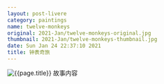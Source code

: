 ```yaml
---
layout: post-livere
category: paintings
name: twelve-monkeys
original: 2021-Jan/twelve-monkeys-original.jpg
thumbnail: 2021-Jan/twelve-monkeys-thumbnail.jpg
date: Sun Jan 24 22:37:10 2021
title: 钟表奇旅
---
```


![{{page.title}}](/gallery/{{page.category}}/{{page.original}})
故事内容
